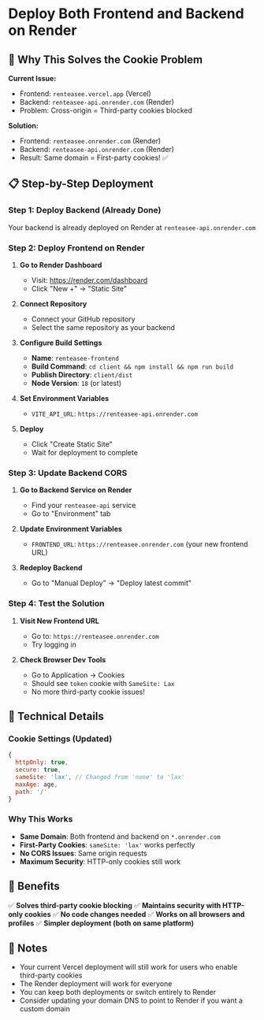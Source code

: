 # Deploy Both Frontend and Backend on Render

## 🎯 Why This Solves the Cookie Problem

**Current Issue:**
- Frontend: `renteasee.vercel.app` (Vercel)
- Backend: `renteasee-api.onrender.com` (Render)
- Problem: Cross-origin = Third-party cookies blocked

**Solution:**
- Frontend: `renteasee.onrender.com` (Render)
- Backend: `renteasee-api.onrender.com` (Render)
- Result: Same domain = First-party cookies! ✅

## 📋 Step-by-Step Deployment

### Step 1: Deploy Backend (Already Done)
Your backend is already deployed on Render at `renteasee-api.onrender.com`

### Step 2: Deploy Frontend on Render

1. **Go to Render Dashboard**
   - Visit: https://render.com/dashboard
   - Click "New +" → "Static Site"

2. **Connect Repository**
   - Connect your GitHub repository
   - Select the same repository as your backend

3. **Configure Build Settings**
   - **Name**: `renteasee-frontend`
   - **Build Command**: `cd client && npm install && npm run build`
   - **Publish Directory**: `client/dist`
   - **Node Version**: `18` (or latest)

4. **Set Environment Variables**
   - `VITE_API_URL`: `https://renteasee-api.onrender.com`

5. **Deploy**
   - Click "Create Static Site"
   - Wait for deployment to complete

### Step 3: Update Backend CORS

1. **Go to Backend Service on Render**
   - Find your `renteasee-api` service
   - Go to "Environment" tab

2. **Update Environment Variables**
   - `FRONTEND_URL`: `https://renteasee.onrender.com` (your new frontend URL)

3. **Redeploy Backend**
   - Go to "Manual Deploy" → "Deploy latest commit"

### Step 4: Test the Solution

1. **Visit New Frontend URL**
   - Go to: `https://renteasee.onrender.com`
   - Try logging in

2. **Check Browser Dev Tools**
   - Go to Application → Cookies
   - Should see `token` cookie with `SameSite: Lax`
   - No more third-party cookie issues!

## 🔧 Technical Details

### Cookie Settings (Updated)
```javascript
{
  httpOnly: true,
  secure: true,
  sameSite: 'lax', // Changed from 'none' to 'lax'
  maxAge: age,
  path: '/'
}
```

### Why This Works
- **Same Domain**: Both frontend and backend on `*.onrender.com`
- **First-Party Cookies**: `sameSite: 'lax'` works perfectly
- **No CORS Issues**: Same origin requests
- **Maximum Security**: HTTP-only cookies still work

## 🚀 Benefits

✅ **Solves third-party cookie blocking**
✅ **Maintains security with HTTP-only cookies**
✅ **No code changes needed**
✅ **Works on all browsers and profiles**
✅ **Simpler deployment (both on same platform)**

## 📝 Notes

- Your current Vercel deployment will still work for users who enable third-party cookies
- The Render deployment will work for everyone
- You can keep both deployments or switch entirely to Render
- Consider updating your domain DNS to point to Render if you want a custom domain
